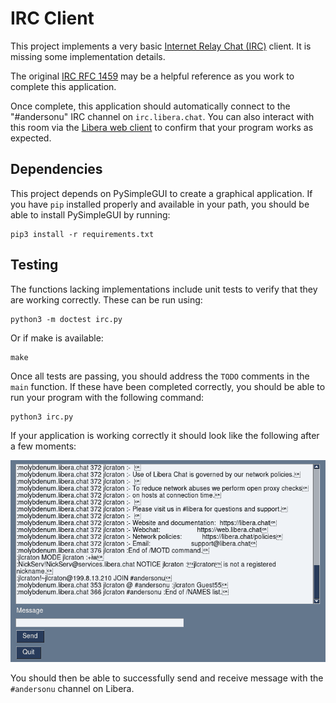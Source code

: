IRC Client
==========

This project implements a very basic [Internet Relay Chat (IRC)](https://en.wikipedia.org/wiki/Internet_Relay_Chat) client. It is missing some implementation details.

The original [IRC RFC 1459](https://www.rfc-editor.org/rfc/rfc1459) may be a helpful reference as you work to complete this application.

Once complete, this application should automatically connect to the "#andersonu" IRC channel on `irc.libera.chat`. You can also interact with this room via the [Libera web client](https://web.libera.chat/) to confirm that your program works as expected.

Dependencies
------------

This project depends on PySimpleGUI to create a graphical application. If you have `pip` installed properly and available in your path, you should be able to install PySimpleGUI by running:

```
pip3 install -r requirements.txt
```

Testing
-------

The functions lacking implementations include unit tests to verify that they are working correctly. These can be run using:

```
python3 -m doctest irc.py
```

Or if make is available:

```
make
```

Once all tests are passing, you should address the `TODO` comments in the `main` function. If these have been completed correctly, you should be able to run your program with the following command:

```
python3 irc.py
```

If your application is working correctly it should look like the following after a few moments:

![App screenshot](media/screenshot.png)

You should then be able to successfully send and receive message with the `#andersonu` channel on Libera.
